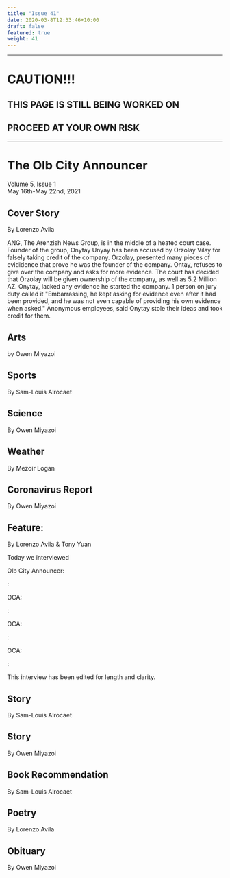 ```yaml
---
title: "Issue 41"
date: 2020-03-8T12:33:46+10:00
draft: false
featured: true
weight: 41
---
```


------------------------
# CAUTION!!!    
## THIS PAGE IS STILL BEING WORKED ON    
## PROCEED AT YOUR OWN RISK    
------------------------

# The Olb City Announcer    
Volume 5, Issue 1   
May 16th-May 22nd, 2021    

## Cover Story
By Lorenzo Avila

ANG, The Arenzish News Group, is in the middle of a heated court case. Founder of the group, Onytay Unyay has been accused by Orzolay Vilay for falsely taking credit of the company. Orzolay, presented many pieces of evididence that prove he was the founder of the company. Ontay, refuses to give over the company and asks for more evidence. The court has decided that Orzolay will be given ownership of the company, as well as 5.2 Million AZ. Onytay, lacked any evidence he started the company. 1 person on jury duty called it "Embarrassing, he kept asking for evidence even after it had been provided, and he was not even capable of providing his own evidence when asked." Anonymous employees, said Onytay stole their ideas and took credit for them.



## Arts
by Owen Miyazoi



## Sports
By Sam-Louis Alrocaet



## Science
By Owen Miyazoi



## Weather
By Mezoir Logan



## Coronavirus Report
By Owen Miyazoi    



## Feature:
By Lorenzo Avila & Tony Yuan

Today we interviewed 

Olb City Announcer: 

: 

OCA: 

: 

OCA: 

:

OCA: 

: 

This interview has been edited for length and clarity.

## Story
By Sam-Louis Alrocaet



## Story
By Owen Miyazoi



## Book Recommendation
By Sam-Louis Alrocaet



## Poetry
By Lorenzo Avila



## Obituary
By Owen Miyazoi

